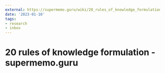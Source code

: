 ```yaml
---
external: https://supermemo.guru/wiki/20_rules_of_knowledge_formulation
date: '2023-01-10'
tags:
- research
- inbox
---
```


# 20 rules of knowledge formulation - supermemo.guru
